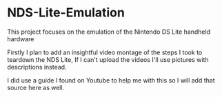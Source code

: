 # NDS-Lite-Emulation
This project focuses on the emulation of the Nintendo DS Lite handheld hardware

Firstly I plan to add an insightful video montage of the steps I took to teardown the NDS Lite,
 If I can't upload the videos I'll use pictures with descriptions instead.

I did use a guide I found on Youtube to help me with this so I will add that source here as well.
